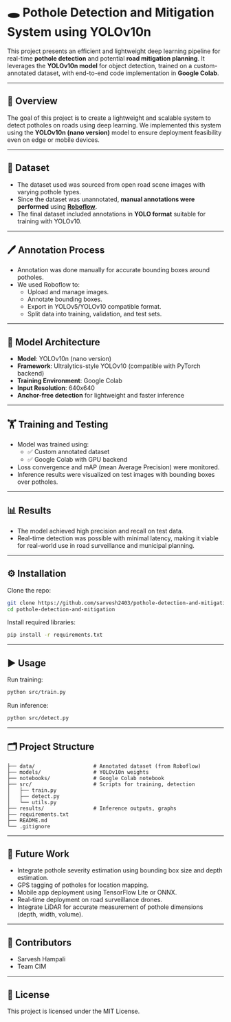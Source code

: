 # 🕳️ Pothole Detection and Mitigation System using YOLOv10n

This project presents an efficient and lightweight deep learning pipeline for real-time **pothole detection** and potential **road mitigation planning**. It leverages the **YOLOv10n model** for object detection, trained on a custom-annotated dataset, with end-to-end code implementation in **Google Colab**.

---

## 📖 Overview

The goal of this project is to create a lightweight and scalable system to detect potholes on roads using deep learning. We implemented this system using the **YOLOv10n (nano version)** model to ensure deployment feasibility even on edge or mobile devices.

---

## 📂 Dataset

- The dataset used was sourced from open road scene images with varying pothole types.
- Since the dataset was unannotated, **manual annotations were performed** using **[Roboflow](https://roboflow.com/)**.
- The final dataset included annotations in **YOLO format** suitable for training with YOLOv10.

---

## 🖊️ Annotation Process

- Annotation was done manually for accurate bounding boxes around potholes.
- We used Roboflow to:
  - Upload and manage images.
  - Annotate bounding boxes.
  - Export in YOLOv5/YOLOv10 compatible format.
  - Split data into training, validation, and test sets.

---

## 🧠 Model Architecture

- **Model**: YOLOv10n (nano version)
- **Framework**: Ultralytics-style YOLOv10 (compatible with PyTorch backend)
- **Training Environment**: Google Colab
- **Input Resolution**: 640x640
- **Anchor-free detection** for lightweight and faster inference

---

## 🏋️ Training and Testing

- Model was trained using:
  - ✅ Custom annotated dataset
  - ✅ Google Colab with GPU backend
- Loss convergence and mAP (mean Average Precision) were monitored.
- Inference results were visualized on test images with bounding boxes over potholes.

---

## 📊 Results

- The model achieved high precision and recall on test data.
- Real-time detection was possible with minimal latency, making it viable for real-world use in road surveillance and municipal planning.

---

## ⚙️ Installation

Clone the repo:

```bash
git clone https://github.com/sarvesh2403/pothole-detection-and-mitigation.git
cd pothole-detection-and-mitigation
```

Install required libraries:

```bash
pip install -r requirements.txt
```

---

## ▶️ Usage

Run training:

```bash
python src/train.py
```

Run inference:

```bash
python src/detect.py
```

---

## 🗂️ Project Structure

```
├── data/                   # Annotated dataset (from Roboflow)
├── models/                 # YOLOv10n weights
├── notebooks/              # Google Colab notebook
├── src/                    # Scripts for training, detection
│   ├── train.py
│   ├── detect.py
│   └── utils.py
├── results/                # Inference outputs, graphs
├── requirements.txt
├── README.md
└── .gitignore
```

---

## 🔭 Future Work

- Integrate pothole severity estimation using bounding box size and depth estimation.
- GPS tagging of potholes for location mapping.
- Mobile app deployment using TensorFlow Lite or ONNX.
- Real-time deployment on road surveillance drones.
- Integrate LiDAR for accurate measurement of pothole dimensions (depth, width, volume).

---

## 👥 Contributors

- Sarvesh Hampali  
- Team CIM  

---

## 📄 License

This project is licensed under the MIT License.
